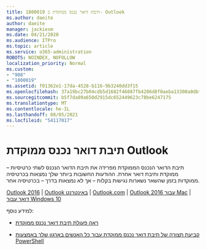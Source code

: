 ```yaml
---
title: 1800019 תיבת דואר נכנס ממוקדת ב- Outlook
ms.author: daeite
author: daeite
manager: jackiesm
ms.date: 04/21/2020
ms.audience: ITPro
ms.topic: article
ms.service: o365-administration
ROBOTS: NOINDEX, NOFOLLOW
localization_priority: Normal
ms.custom:
- "908"
- "1800019"
ms.assetid: f01362e1-17da-4528-b116-9b3240dd3f15
ms.openlocfilehash: 37a19bc27b04cdb5d1682f46087fb4286d8f0aeba13300a0dbf3ca549d9dd402
ms.sourcegitcommit: b5f7da89a650d2915dc652449623c78be6247175
ms.translationtype: MT
ms.contentlocale: he-IL
ms.lasthandoff: 08/05/2021
ms.locfileid: "54117017"
---
```

# <a name="focused-inbox-in-outlook"></a>תיבת דואר נכנס ממוקדת Outlook

תיבת הדואר הנכנס הממוקדת מפרידה את תיבת הדואר הנכנס לשתי כרטיסיות – ממוקדת ותיבת דואר אחרת. ההודעות החשובות ביותר שלך נמצאות בכרטיסיה ממוקדות בזמן שהשאר נשארות נגישות בקלות – אך לא נמצאות בדרך – בכרטיסיה אחר.
  
[Outlook 2016](https://go.microsoft.com/fwlink/p/?linkid=2002112&amp;clcid=0x409)  |  [Outlook באינטרנט](https://go.microsoft.com/fwlink/p/?linkid=2002113&amp;clcid=0x409)  |  [Outlook.com](https://go.microsoft.com/fwlink/p/?linkid=2002012&amp;clcid=0x409)  |  [Outlook 2016 עבור Mac](https://go.microsoft.com/fwlink/p/?linkid=2002013&amp;clcid=0x409)  |  [דואר עבור Windows 10](https://go.microsoft.com/fwlink/p/?linkid=2001919&amp;clcid=0x409)
  
למידע נוסף:
  
- [ראה פעולת תיבת דואר נכנס ממוקדת](https://go.microsoft.com/fwlink/p/?linkid=2002212&amp;clcid=0x409)

- [קביעת תצורה של תיבת דואר נכנס ממוקדת עבור כל האנשים בארגון שלך באמצעות PowerShell](https://go.microsoft.com/fwlink/p/?linkid=2002308&amp;clcid=0x409)
